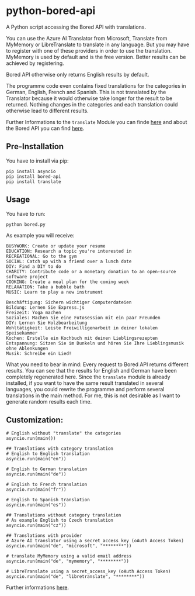 # python-bored-api
A Python script accessing the Bored API with translations.

You can use the Azure AI Translator from Microsoft, Translate from MyMemory or LibreTranslate to translate in any language. But you may have to register with one of these providers in order to use the translation. MyMemory is used by default and is the free version. Better results can be achieved by registering.

Bored API otherwise only returns English results by default.

The programme code even contains fixed translations for the categories in German, English, French and Spanish. This is not translated by the Translator because it would otherwise take longer for the result to be returned. Nothing changes in the categories and each translation could otherwise lead to different results.

Further Informations to the `translate` Module you can finde [here](https://translate-python.readthedocs.io/en/latest/index.html) and about the Bored API you can find [here](http://www.boredapi.com/).

## Pre-Installation

You have to install via pip:

```
pip install asyncio
pip install bored-api
pip install translate
```

## Usage

You have to run:

```
python bored.py
```

As example you will receive:

```
BUSYWORK: Create or update your resume
EDUCATION: Research a topic you're interested in
RECREATIONAL: Go to the gym
SOCIAL: Catch up with a friend over a lunch date
DIY: Find a DIY to do
CHARITY: Contribute code or a monetary donation to an open-source software project
COOKING: Create a meal plan for the coming week
RELAXATION: Take a bubble bath
MUSIC: Learn to play a new instrument

Beschäftigung: Sichern wichtiger Computerdateien
Bildung: Lernen Sie Express.js
Freizeit: Yoga machen
Soziales: Machen Sie eine Fotosession mit ein paar Freunden
DIY: Lernen Sie Holzbearbeitung
Wohltätigkeit: Leiste Freiwilligenarbeit in deiner lokalen Speisekammer
Kochen: Erstelle ein Kochbuch mit deinen Lieblingsrezepten
Entspannung: Sitzen Sie im Dunkeln und hören Sie Ihre Lieblingsmusik ohne Ablenkungen
Musik: Schreibe ein Lied!
```

What you need to bear in mind: Every request to Bored API returns different results. You can see that the results for English and German have been completely regenerated here. Since the `translate` module is already installed, if you want to have the same result translated in several languages, you could rewrite the programme and perform several translations in the main method. For me, this is not desirable as I want to generate random results each time.

## Customization:

```
# English without "translate" the categories
asyncio.run(main())

## Translations with category translation
# English to English translation
asyncio.run(main("en"))

# English to German translation
asyncio.run(main("de"))

# English to French translation
asyncio.run(main("fr"))

# English to Spanish translation
asyncio.run(main("es"))

## Translations without category translation
# As example English to Czech translation
asyncio.run(main("cz"))

## Translations with provider
# Azure AI translator using a secret_access_key (oAuth Access Token)
asyncio.run(main("de", "microsoft", "********"))

# translate MyMemory using a valid email address
asyncio.run(main("de", "mymemory", "********"))

# LibreTranslate using a secret_access_key (oAuth Access Token)
asyncio.run(main("de", "libretranslate", "********"))
```

Further informations [here](https://translate-python.readthedocs.io/en/latest/providers.html).
